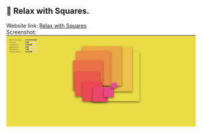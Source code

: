 ## 🎨 Relax with Squares.

Website link: [Relax with Squares](https://pet-10-relax-with-squares.vercel.app)    
Screenshot: ![Preview](https://github.com/DimaWide/pet-10-relax-with-squares/blob/main/src/assets/screenshot.jpg) 
